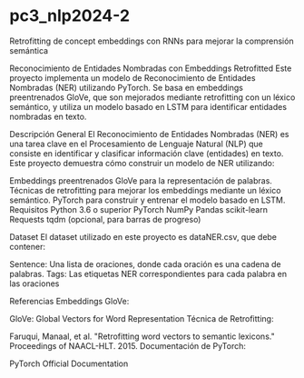 # pc3_nlp2024-2
Retrofitting de concept embeddings con RNNs para mejorar la comprensión semántica


Reconocimiento de Entidades Nombradas con Embeddings Retrofitted
Este proyecto implementa un modelo de Reconocimiento de Entidades Nombradas (NER) utilizando PyTorch. Se basa en embeddings preentrenados GloVe, que son mejorados mediante retrofitting con un léxico semántico, y utiliza un modelo basado en LSTM para identificar entidades nombradas en texto.

Descripción General
El Reconocimiento de Entidades Nombradas (NER) es una tarea clave en el Procesamiento de Lenguaje Natural (NLP) que consiste en identificar y clasificar información clave (entidades) en texto. Este proyecto demuestra cómo construir un modelo de NER utilizando:

Embeddings preentrenados GloVe para la representación de palabras.
Técnicas de retrofitting para mejorar los embeddings mediante un léxico semántico.
PyTorch para construir y entrenar el modelo basado en LSTM.
Requisitos
Python 3.6 o superior
PyTorch
NumPy
Pandas
scikit-learn
Requests
tqdm (opcional, para barras de progreso)

Dataset
El dataset utilizado en este proyecto es dataNER.csv, que debe contener:

Sentence: Una lista de oraciones, donde cada oración es una cadena de palabras.
Tags: Las etiquetas NER correspondientes para cada palabra en las oraciones


Referencias
Embeddings GloVe:

GloVe: Global Vectors for Word Representation
Técnica de Retrofitting:

Faruqui, Manaal, et al. "Retrofitting word vectors to semantic lexicons." Proceedings of NAACL-HLT. 2015.
Documentación de PyTorch:

PyTorch Official Documentation